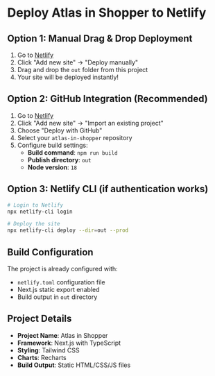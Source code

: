 # Deploy Atlas in Shopper to Netlify

## Option 1: Manual Drag & Drop Deployment

1. Go to [Netlify](https://app.netlify.com/)
2. Click "Add new site" → "Deploy manually"
3. Drag and drop the `out` folder from this project
4. Your site will be deployed instantly!

## Option 2: GitHub Integration (Recommended)

1. Go to [Netlify](https://app.netlify.com/)
2. Click "Add new site" → "Import an existing project"
3. Choose "Deploy with GitHub"
4. Select your `atlas-in-shopper` repository
5. Configure build settings:
   - **Build command**: `npm run build`
   - **Publish directory**: `out`
   - **Node version**: `18`

## Option 3: Netlify CLI (if authentication works)

```bash
# Login to Netlify
npx netlify-cli login

# Deploy the site
npx netlify-cli deploy --dir=out --prod
```

## Build Configuration

The project is already configured with:
- `netlify.toml` configuration file
- Next.js static export enabled
- Build output in `out` directory

## Project Details

- **Project Name**: Atlas in Shopper
- **Framework**: Next.js with TypeScript
- **Styling**: Tailwind CSS
- **Charts**: Recharts
- **Build Output**: Static HTML/CSS/JS files
